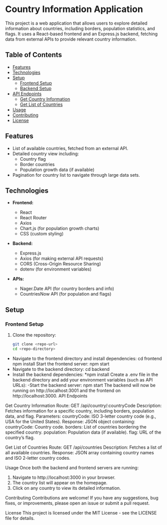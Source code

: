 # Country Information Application

This project is a web application that allows users to explore detailed information about countries, including borders, population statistics, and flags. It uses a React-based frontend and an Express.js backend, fetching data from external APIs to provide relevant country information.

## Table of Contents

- [Features](#features)
- [Technologies](#technologies)
- [Setup](#setup)
  - [Frontend Setup](#frontend-setup)
  - [Backend Setup](#backend-setup)
- [API Endpoints](#api-endpoints)
  - [Get Country Information](#get-country-information)
  - [Get List of Countries](#get-list-of-countries)
- [Usage](#usage)
- [Contributing](#contributing)
- [License](#license)

## Features

- List of available countries, fetched from an external API.
- Detailed country view including:
  - Country flag
  - Border countries
  - Population growth data (if available)
- Pagination for country list to navigate through large data sets.

## Technologies

- **Frontend:**
  - React
  - React Router
  - Axios
  - Chart.js (for population growth charts)
  - CSS (custom styling)
  
- **Backend:**
  - Express.js
  - Axios (for making external API requests)
  - CORS (Cross-Origin Resource Sharing)
  - dotenv (for environment variables)

- **APIs:**
  - Nager.Date API (for country borders and info)
  - CountriesNow API (for population and flags)

## Setup

### Frontend Setup

1. Clone the repository:
   ```bash
   git clone <repo-url>
   cd <repo-directory>
- Navigate to the frontend directory and install dependencies:
cd frontend
npm install
Start the frontend server:
npm start
- Navigate to the backend directory:
cd backend
- Install the backend dependencies:
  *npm install
Create a .env file in the backend directory and add your environment variables (such as API URLs):
-Start the backend server:
npm start
The backend will now be running on http://localhost:3001 and the frontend on http://localhost:3000.
API Endpoints

Get Country Information
Route: GET /api/country/:countryCode
Description: Fetches information for a specific country, including borders, population data, and flag.
Parameters:
  countryCode: ISO 3-letter country code (e.g., USA for the United States).
Response:
  JSON object containing:
    countryCode: Country code.
    borders: List of countries bordering the specified country.
    population: Population data (if available).
    flag: URL of the country’s flag.

Get List of Countries
Route: GET /api/countries
Description: Fetches a list of all available countries.
Response:
  JSON array containing country names and ISO 2-letter country codes.

Usage
Once both the backend and frontend servers are running:

1. Navigate to http://localhost:3000 in your browser.
2. The country list will appear on the homepage.
3. Click on any country to view its detailed information.

Contributing
Contributions are welcome! If you have any suggestions, bug fixes, or improvements, please open an issue or submit a pull request.

License
This project is licensed under the MIT License - see the LICENSE file for details.

